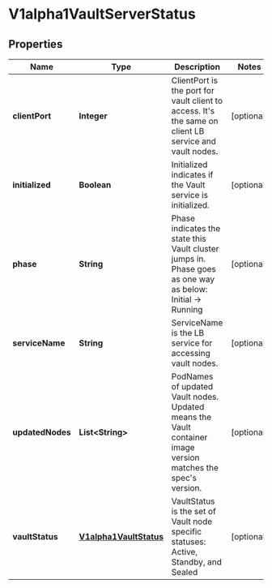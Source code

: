 
# V1alpha1VaultServerStatus

## Properties
Name | Type | Description | Notes
------------ | ------------- | ------------- | -------------
**clientPort** | **Integer** | ClientPort is the port for vault client to access. It&#39;s the same on client LB service and vault nodes. |  [optional]
**initialized** | **Boolean** | Initialized indicates if the Vault service is initialized. |  [optional]
**phase** | **String** | Phase indicates the state this Vault cluster jumps in. Phase goes as one way as below:   Initial -&gt; Running |  [optional]
**serviceName** | **String** | ServiceName is the LB service for accessing vault nodes. |  [optional]
**updatedNodes** | **List&lt;String&gt;** | PodNames of updated Vault nodes. Updated means the Vault container image version matches the spec&#39;s version. |  [optional]
**vaultStatus** | [**V1alpha1VaultStatus**](V1alpha1VaultStatus.md) | VaultStatus is the set of Vault node specific statuses: Active, Standby, and Sealed |  [optional]



